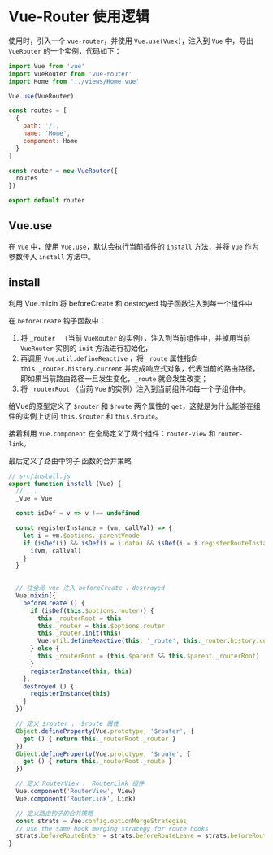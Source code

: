 # Vue-Router 使用逻辑

使用时，引入一个 `vue-router`，并使用 `Vue.use(Vuex)`，注入到 `Vue` 中，导出 `VueRouter` 的一个实例，代码如下：

```js
import Vue from 'vue'
import VueRouter from 'vue-router'
import Home from '../views/Home.vue'

Vue.use(VueRouter)

const routes = [
  {
    path: '/',
    name: 'Home',
    component: Home
  }
]

const router = new VueRouter({
  routes
})

export default router
```

## Vue.use
在 `Vue` 中，使用 `Vue.use`，默认会执行当前插件的 `install` 方法，并将 `Vue` 作为参数传入 `install` 方法中。

## install

利用 Vue.mixin 将 beforeCreate 和 destroyed 钩子函数注入到每一个组件中

在 `beforeCreate` 钩子函数中：
1. 将 `_router ` （当前 `VueRouter` 的实例），注入到当前组件中，并掉用当前 `VueRouter` 实例的 `init` 方法进行初始化，
2. 再调用 `Vue.util.defineReactive` ，将 `_route` 属性指向 `this._router.history.current` 并变成响应式对象，代表当前的路由路径，即如果当前路由路径一旦发生变化，`_route` 就会发生改变；
3. 将 `_routerRoot` （当前 `Vue` 的实例）注入到当前组件和每一个子组件中。

给Vue的原型定义了 `$router` 和 `$route` 两个属性的 `get`，这就是为什么能够在组件的实例上访问 `this.$router` 和 `this.$route`。

接着利用 `Vue.component` 在全局定义了两个组件：`router-view` 和 `router-link`。

最后定义了路由中钩子 函数的合并策略

```js
// src/install.js
export function install (Vue) {
  // ...
  _Vue = Vue

  const isDef = v => v !== undefined

  const registerInstance = (vm, callVal) => {
    let i = vm.$options._parentVnode
    if (isDef(i) && isDef(i = i.data) && isDef(i = i.registerRouteInstance)) {
      i(vm, callVal)
    }
  }
  

  // 往全局 vue 注入 beforeCreate 、destroyed
  Vue.mixin({
    beforeCreate () {
      if (isDef(this.$options.router)) {
        this._routerRoot = this
        this._router = this.$options.router
        this._router.init(this)
        Vue.util.defineReactive(this, '_route', this._router.history.current)
      } else {
        this._routerRoot = (this.$parent && this.$parent._routerRoot) || this
      }
      registerInstance(this, this)
    },
    destroyed () {
      registerInstance(this)
    }
  })

  // 定义 $router 、 $route 属性
  Object.defineProperty(Vue.prototype, '$router', {
    get () { return this._routerRoot._router }
  })
  Object.defineProperty(Vue.prototype, '$route', {
    get () { return this._routerRoot._route }
  })

  // 定义 RouterView 、 RouterLink 组件
  Vue.component('RouterView', View)
  Vue.component('RouterLink', Link)

  // 定义路由钩子的合并策略
  const strats = Vue.config.optionMergeStrategies
  // use the same hook merging strategy for route hooks
  strats.beforeRouteEnter = strats.beforeRouteLeave = strats.beforeRouteUpdate = strats.created
}
```
